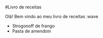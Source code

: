 #Livro de receitas

Olá! Bem vindo ao meu livro de receitas :wave
 - Strogonoff de frango
 - Pasta de amendoin
